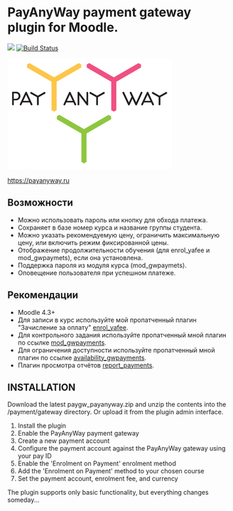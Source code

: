 # PayAnyWay payment gateway plugin for Moodle.

[![](https://img.shields.io/github/v/release/Snickser/moodle-paygw_payanyway.svg)](https://github.com/Snickser/moodle-paygw_payanyway/releases)
[![Build Status](https://github.com/Snickser/moodle-paygw_payanyway/actions/workflows/moodle-ci.yml/badge.svg)](https://github.com/Snickser/moodle-paygw_payanyway/actions/workflows/moodle-ci.yml)

![alt text](https://github.com/Snickser/moodle-paygw_payanyway/blob/main/payanyway.png?raw=true)

https://payanyway.ru

## Возможности

+ Можно использовать пароль или кнопку для обхода платежа.
+ Сохраняет в базе номер курса и название группы студента.
+ Можно указать рекомендуемую цену, ограничить максимальную цену, или включить режим фиксированной цены.
+ Отображение продолжительности обучения (для enrol_yafee и mod_gwpaymets), если она установлена.
+ Поддержка пароля из модуля курса (mod_gwpaymets).
+ Оповещение пользователя при успешном платеже.


## Рекомендации

+ Moodle 4.3+
+ Для записи в курс используйте мой пропатченный плагин "Зачисление за оплату" [enrol_yafee](https://github.com/Snickser/moodle-enrol_yafee).
+ Для контрольного задания используйте пропатченный мной плагин по ссылке [mod_gwpayments](https://github.com/Snickser/moodle-mod_gwpayments/tree/dev).
+ Для ограничения доступности используйте пропатченный мной плагин по ссылке [availability_gwpayments](https://github.com/Snickser/moodle-availability_gwpayments/tree/dev).
+ Плагин просмотра отчётов [report_payments](https://github.com/Snickser/moodle-report_payments/tree/dev).


## INSTALLATION

Download the latest paygw_payanyway.zip and unzip the contents into the /payment/gateway directory. Or upload it from the plugin admin interface.

1. Install the plugin
2. Enable the PayAnyWay payment gateway
3. Create a new payment account
4. Configure the payment account against the PayAnyWay gateway using your pay ID
5. Enable the 'Enrolment on Payment' enrolment method
6. Add the 'Enrolment on Payment' method to your chosen course
7. Set the payment account, enrolment fee, and currency

The plugin supports only basic functionality, but everything changes someday...
